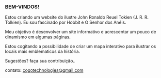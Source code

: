 ### BEM-VINDOS! ###

Estou criando um website do ilustre John Ronaldo Reuel Tokien (J. R. R. Tolkien). Eu sou fascinado por Hobbit e O Senhor dos Anéis.

Meu objetivo é desenvolver um site informativo e acrescentar um pouco de dinamismo em algumas páginas. 

Estou cogitando a possibilidade de criar um mapa interativo para ilustrar os locais mais emblematicos da história. 

Sugestões? faça sua contribuição..

contato: cogotechnologies@gmail.com 